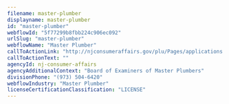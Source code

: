 ```yaml
---
filename: master-plumber
displayname: master-plumber
id: "master-plumber"
webflowId: "5f77299b8fbb224c906ec092"
urlSlug: "master-plumber"
webflowName: "Master Plumber"
callToActionLink: "http://njconsumeraffairs.gov/plu/Pages/applications.aspx"
callToActionText: ""
agencyId: nj-consumer-affairs
agencyAdditionalContext: "Board of Examiners of Master Plumbers"
divisionPhone: "(973) 504-6420"
webflowIndustry: "Master Plumber"
licenseCertificationClassification: "LICENSE"
---
```

